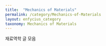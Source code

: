```yaml
---
title:  "Mechanics of Materials"
permalink: /category/Mechanics-of-Materials
layout: enfycius_category
taxonomy: Mechanics of Materials
---
```


재료역학 글 모음
